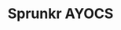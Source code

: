 ---
slug: sprunkr-ayocs-2588
title: Sprunkr AYOCS
description: "Sprunkr AYOCS is an exciting online game. Play for free directly in your browser!"
icon: /images/popular_mods/Sprunkr AYOCS.png
url: https://wowtbc.net/sprunkin/sprunkr-atocs/index.html
previewImage: /images/popular_mods/Sprunkr AYOCS.png
type: popular mods

# SEO配置
seo:
  title: "Sprunkr AYOCS - Play Free Online Game | Fun Browser Games"
  description: "Sprunkr AYOCS - Play this fun online game for free in your browser. No download required!"
  ogImage: "/images/popular_mods/Sprunkr AYOCS.png"
  keywords: "sprunkr-ayocs-2588, online game, browser game, free game, popular mods game, play online"

videoUrls:
  - https://www.youtube.com/embed/example1
  - https://www.youtube.com/embed/example2

whyPlay:
  title: "Why Play Sprunkr AYOCS?"
  items:
    - "Immersive Gameplay: Sprunkr AYOCS offers an engaging and immersive gaming experience that will keep you entertained for hours"
    - "Challenging Levels: Test your skills with increasingly difficult challenges and obstacles"
    - "Beautiful Graphics: Enjoy stunning visuals and smooth animations that bring the game world to life"
    - "Regular Updates: New content and features are added regularly to keep the game fresh and exciting"
    - "Free to Play: Experience all the fun without spending a penny"
    - "Community Features: Connect with other players, share strategies, and compete for high scores"
    - "Cross-Platform: Play on any device with a web browser, no downloads required"

features:
  title: "Key Features of Sprunkr AYOCS"
  image: "/images/popular_mods/Sprunkr AYOCS.png"
  items:
    - "Intuitive Controls: Easy to learn controls make Sprunkr AYOCS accessible for players of all skill levels"
    - "Multiple Game Modes: Enjoy various gameplay options that provide different challenges and experiences"
    - "Character Customization: Personalize your gaming experience with unique characters and items"
    - "Achievement System: Complete special tasks to earn rewards and recognition"
    - "Leaderboards: Compete with players worldwide and see who can achieve the highest scores"

characteristics:
  title: "Game Characteristics"
  image: "/images/popular_mods/Sprunkr AYOCS.png"
  items:
    - "Genre: Popular mods game with elements of strategy and skill"
    - "Difficulty: Suitable for both casual gamers and those seeking a challenge"
    - "Play Time: Quick sessions or extended gameplay, depending on your preference"
    - "Art Style: Vibrant and engaging visuals that enhance the gaming experience"
    - "Sound Design: Immersive audio that complements the gameplay perfectly"

info: "Sprunkr AYOCS is an exciting online game that offers players a unique and engaging gaming experience. With its intuitive controls, stunning visuals, and challenging gameplay, Sprunkr AYOCS provides hours of entertainment for players of all ages and skill levels. Whether you're looking for a quick gaming session during a break or an extended play session, Sprunkr AYOCS delivers an immersive experience that will keep you coming back for more. The game features multiple levels of increasing difficulty, ensuring that players are constantly challenged as they progress. With regular updates adding new content and features, Sprunkr AYOCS remains fresh and exciting, providing endless entertainment options for its growing community of players."

howToPlayIntro: "Welcome to Sprunkr AYOCS! This guide will walk you through the basics and help you master the game. Whether you're a beginner or looking to improve your skills, these tips and instructions will enhance your gaming experience."

howToPlaySteps:
  - title: "Getting Started"
    description: "Begin your Sprunkr AYOCS adventure by familiarizing yourself with the controls. Use your keyboard or mouse to navigate through the game interface. The tutorial will guide you through the basic mechanics and help you understand the objectives."
  - title: "Understanding the Objectives"
    description: "In Sprunkr AYOCS, your main goal is to progress through levels by completing specific objectives. Each level presents unique challenges that require different strategies and approaches."
  - title: "Mastering the Controls"
    description: "Practice using the controls to improve your precision and reaction time. Sprunkr AYOCS requires quick reflexes and strategic thinking to overcome obstacles and defeat opponents."
  - title: "Utilizing Power-ups"
    description: "Collect power-ups throughout the game to enhance your abilities and overcome difficult challenges. Each power-up offers unique advantages that can be crucial for success."
  - title: "Developing Strategies"
    description: "As you progress in Sprunkr AYOCS, develop effective strategies for different scenarios. Analyze patterns, anticipate challenges, and adapt your approach to maximize your performance."

faq:
  title: "Frequently Asked Questions about Sprunkr AYOCS"
  items:
    - question: "Is Sprunkr AYOCS free to play?"
      answer: "Yes, Sprunkr AYOCS is completely free to play directly in your web browser. No downloads or purchases are required to enjoy the full game experience."
    - question: "Can I play Sprunkr AYOCS on mobile devices?"
      answer: "Yes, Sprunkr AYOCS is optimized for both desktop and mobile play. You can enjoy the game on any device with a web browser and internet connection."
    - question: "Are there any in-game purchases?"
      answer: "While Sprunkr AYOCS is free to play, there may be optional in-game purchases available for cosmetic items or additional features that don't affect core gameplay."
    - question: "How often is Sprunkr AYOCS updated?"
      answer: "The developers regularly update Sprunkr AYOCS with new content, features, and improvements based on player feedback and game performance."
    - question: "Can I play Sprunkr AYOCS offline?"
      answer: "Currently, Sprunkr AYOCS requires an internet connection to play as it's a browser-based online game."
    - question: "Is Sprunkr AYOCS suitable for children?"
      answer: "Yes, Sprunkr AYOCS is designed to be family-friendly and suitable for players of all ages."
    - question: "How do I report bugs or issues?"
      answer: "If you encounter any problems while playing Sprunkr AYOCS, you can report them through the game's support page or contact the developers directly through their website."
    - question: "Still Have Questions?"
      answer: "If you have additional questions about Sprunkr AYOCS that aren't covered in this FAQ, please visit our support center or contact our customer service team for assistance."
---
